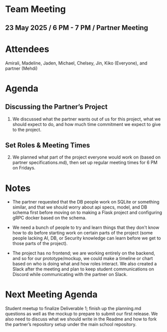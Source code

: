 # **Team Meeting**

## **23 May 2025** / 6 PM \- 7 PM / Partner Meeting

# **Attendees** 

Amirali, Madeline, Jaden, Michael, Chelsey, Jin, Kiko (Everyone), and partner (Mehdi)

# **Agenda**

## **Discussing the Partner’s Project**

1. We discussed what the partner wants out of us for this project, what we should expect to do, and how much time commitment we expect to give to the project.

## **Set Roles & Meeting Times**

2. We planned what part of the project everyone would work on (based on partner specifications.md), then set up regular meeting times for 6 PM on Fridays.

# **Notes**

* The partner requested that the DB people work on SQLite or something similar, and that we should worry about api specs, model, and DB schema first before moving on to making a Flask project and configuring gRPC docker based on the schema. 

* We need a bunch of people to try and learn things that they don't know how to do before starting work on certain parts of the project (some people lacking AI, DB, or Security knowledge can learn before we get to those parts of the project).

* The project has no frontend; we are working entirely on the backend, and so for our prototype/mockup, we could make a timeline or chart based on who is doing what and how roles interact. We also created a Slack after the meeting and plan to keep student communications on Discord while communicating with the partner on Slack.

# **Next Meeting Agenda**

Student meetup to finalize Deliverable 1; finish up the planning.md questions as well as the mockup to prepare to submit our first release. We also need to discuss what we should write in the Readme and how to fork the partner’s repository setup under the main school repository.